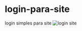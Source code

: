 # login-para-site
login simples para site
![login site](https://user-images.githubusercontent.com/62407217/147857112-dd844a0c-bb24-45d9-a00e-d5652c23c0c2.png)
